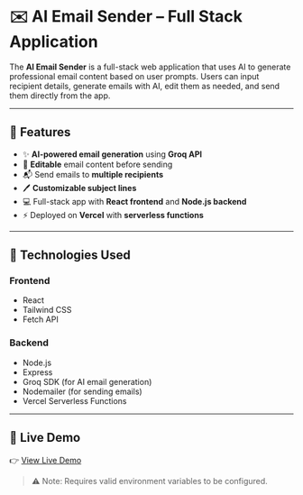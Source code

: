 # ✉️ AI Email Sender – Full Stack Application

The **AI Email Sender** is a full-stack web application that uses AI to generate professional email content based on user prompts. Users can input recipient details, generate emails with AI, edit them as needed, and send them directly from the app.

---

## 🚀 Features

- ✨ **AI-powered email generation** using **Groq API**
- 📝 **Editable** email content before sending
- 📬 Send emails to **multiple recipients**
- 🖊️ **Customizable subject lines**
- 💻 Full-stack app with **React frontend** and **Node.js backend**
- ⚡ Deployed on **Vercel** with **serverless functions**

---

## 🧰 Technologies Used

### Frontend
- React
- Tailwind CSS
- Fetch API

### Backend
- Node.js
- Express
- Groq SDK (for AI email generation)
- Nodemailer (for sending emails)
- Vercel Serverless Functions

---

## 🔗 Live Demo

👉 [View Live Demo](https://ai-email-sender-gi9typp4c-krishna-verma-s-projects.vercel.app/)  
> ⚠️ Note: Requires valid environment variables to be configured.


